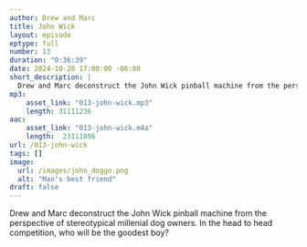 ```yaml
---
author: Drew and Marc 
title: John Wick
layout: episode
eptype: full
number: 13
duration: "0:36:39"
date: 2024-10-20 17:00:00 -06:00 
short_description: |
  Drew and Marc deconstruct the John Wick pinball machine from the perspective of stereotypical millenial dog owners.  In the head to head competition, who will be the goodest boy?
mp3:
    asset_link: "013-john-wick.mp3"
    length: 31111236
aac:
    asset_link: "013-john-wick.m4a"
    length:  23111896
url: /013-john-wick
tags: []
image: 
  url: /images/john_doggo.png
  alt: "Man's best friend"
draft: false
---
```

Drew and Marc deconstruct the John Wick pinball machine from the perspective of stereotypical millenial dog owners.  In the head to head competition, who will be the goodest boy?